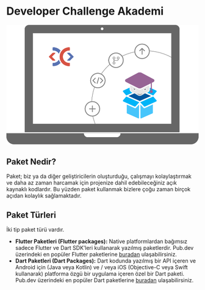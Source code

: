 # Developer Challenge Akademi
 
  
![logo](_media/cover.png ':size=450')


## Paket Nedir?

Paket; biz ya da diğer geliştiricilerin oluşturduğu, çalışmayı kolaylaştırmak ve daha az zaman harcamak için projenize dahil edebileceğiniz açık kaynaklı kodlardır. Bu yüzden paket kullanmak bizlere çoğu zaman birçok açıdan kolaylık sağlamaktadır.

## Paket Türleri

İki tip paket türü vardır.
* **Flutter Paketleri (Flutter packages):** Native platformlardan bağımsız sadece Flutter ve Dart SDK’leri kullanarak yazılmış paketlerdir. 
Pub.dev üzerindeki en popüler Flutter paketlerine [buradan](https://pub.dev/packages?q=sdk%3Aflutter) ulaşabilirsiniz.
* **Dart Paketleri (Dart Packages):** Dart kodunda yazılmış bir API içeren ve Android için (Java veya Kotlin) ve / veya iOS (Objective-C veya Swift kullanarak) platforma özgü bir uygulama içeren özel bir Dart paketi. 
Pub.dev üzerindeki en popüler Dart paketlerine [buradan](https://pub.dev/packages?q=sdk%3Adart) ulaşabilirsiniz.

